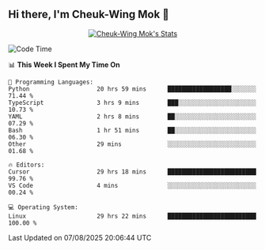## Hi there, I'm Cheuk-Wing Mok 👋

<!--
**mozro0327/mozro0327** is a ✨ _special_ ✨ repository because its `README.md` (this file) appears on your GitHub profile.

Here are some ideas to get you started:

- 🔭 I’m currently working on ...
- 🌱 I’m currently learning ...
- 👯 I’m looking to collaborate on ...
- 🤔 I’m looking for help with ...
- 💬 Ask me about ...
- 📫 How to reach me: ...
- 😄 Pronouns: ...
- ⚡ Fun fact: ...
-->

<p align="center">
  <a href="https://github.com/mozro0327" class="rich-diff-level-one">
    <img src="https://github-readme-stats.vercel.app/api?username=mozro0327&title_color=333&text_color=777" alt="Cheuk-Wing Mok's Stats" >
    <!-- &hide=issues
    <img src="https://github-readme-stats.vercel.app/api?username=mozro0327&hide=issues&title_color=333&text_color=777" alt="Cheuk-Wing Mok's Stats" >
    -->
  </a>
</p>

<!--START_SECTION:waka-->
![Code Time](http://img.shields.io/badge/Code%20Time-3%2C710%20hrs%203%20mins-blue)

📊 **This Week I Spent My Time On** 

```text
💬 Programming Languages: 
Python                   20 hrs 59 mins      ██████████████████░░░░░░░   71.44 % 
TypeScript               3 hrs 9 mins        ███░░░░░░░░░░░░░░░░░░░░░░   10.73 % 
YAML                     2 hrs 8 mins        ██░░░░░░░░░░░░░░░░░░░░░░░   07.29 % 
Bash                     1 hr 51 mins        ██░░░░░░░░░░░░░░░░░░░░░░░   06.30 % 
Other                    29 mins             ░░░░░░░░░░░░░░░░░░░░░░░░░   01.68 % 

🔥 Editors: 
Cursor                   29 hrs 18 mins      █████████████████████████   99.76 % 
VS Code                  4 mins              ░░░░░░░░░░░░░░░░░░░░░░░░░   00.24 % 

💻 Operating System: 
Linux                    29 hrs 22 mins      █████████████████████████   100.00 % 
```


 Last Updated on 07/08/2025 20:06:44 UTC
<!--END_SECTION:waka-->
